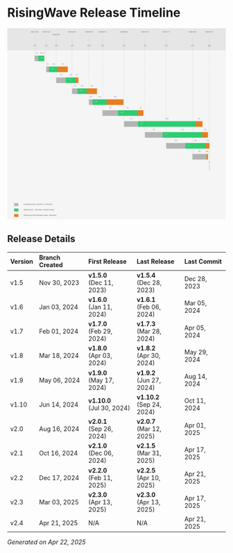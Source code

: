 # RisingWave Release Timeline

![Release Timeline](./release_timeline.png)

## Release Details

| Version | Branch Created | First Release | Last Release | Last Commit |
| :------ | :------------- | :------------ | :----------- | :---------- |
| v1.5 | Nov 30, 2023 | **v1.5.0**<br>(Dec 11, 2023) | **v1.5.4**<br>(Dec 28, 2023) | Dec 28, 2023 |
| v1.6 | Jan 03, 2024 | **v1.6.0**<br>(Jan 11, 2024) | **v1.6.1**<br>(Feb 06, 2024) | Mar 05, 2024 |
| v1.7 | Feb 01, 2024 | **v1.7.0**<br>(Feb 29, 2024) | **v1.7.3**<br>(Mar 28, 2024) | Apr 05, 2024 |
| v1.8 | Mar 18, 2024 | **v1.8.0**<br>(Apr 03, 2024) | **v1.8.2**<br>(Apr 30, 2024) | May 29, 2024 |
| v1.9 | May 06, 2024 | **v1.9.0**<br>(May 17, 2024) | **v1.9.2**<br>(Jun 27, 2024) | Aug 14, 2024 |
| v1.10 | Jun 14, 2024 | **v1.10.0**<br>(Jul 30, 2024) | **v1.10.2**<br>(Sep 24, 2024) | Oct 11, 2024 |
| v2.0 | Aug 16, 2024 | **v2.0.1**<br>(Sep 26, 2024) | **v2.0.7**<br>(Mar 12, 2025) | Apr 01, 2025 |
| v2.1 | Oct 16, 2024 | **v2.1.0**<br>(Dec 06, 2024) | **v2.1.5**<br>(Mar 31, 2025) | Apr 17, 2025 |
| v2.2 | Dec 17, 2024 | **v2.2.0**<br>(Feb 11, 2025) | **v2.2.5**<br>(Apr 10, 2025) | Apr 21, 2025 |
| v2.3 | Mar 03, 2025 | **v2.3.0**<br>(Apr 13, 2025) | **v2.3.0**<br>(Apr 13, 2025) | Apr 17, 2025 |
| v2.4 | Apr 21, 2025 | N/A | N/A | Apr 21, 2025 |

*Generated on Apr 22, 2025*

